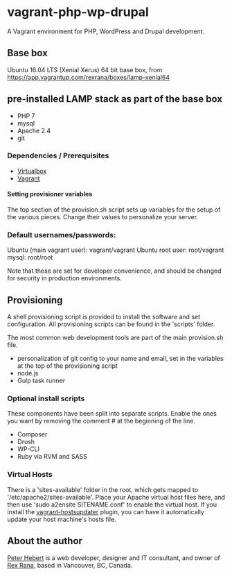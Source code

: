 vagrant-php-wp-drupal
=====================

A Vagrant environment for PHP, WordPress and Drupal development.

## Base box
Ubuntu 16.04 LTS (Xenial Xerus) 64 bit base box, from https://app.vagrantup.com/rexrana/boxes/lamp-xenial64

## pre-installed LAMP stack as part of the base box
* PHP 7
* mysql
* Apache 2.4
* git

### Dependencies / Prerequisites

* [Virtualbox](https://www.virtualbox.org/wiki/Downloads)
* [Vagrant](http://downloads.vagrantup.com/)

#### Setting provisioner variables

The top section of the provision.sh script sets up variables for the setup of the various pieces. Change their values to personalize your server.

### Default usernames/passwords:

Ubuntu (main vagrant user): vagrant/vagrant
Ubuntu root user: root/vagrant
mysql:  root/root

Note that these are set for developer convenience, and should be changed for security in production environments.

## Provisioning
A shell provisioning script is provided to install the software and set configuration. All provisioning scripts can be found in the 'scripts' folder.

The most common web development tools are part of the main provision.sh file.

* personalization of git config to your name and email, set in the variables at the top of the provisioning script
* node.js
* Gulp task runner

### Optional install scripts
These components have been split into separate scripts. Enable the ones you want by removing the comment # at the beginning of the line.

* Composer
* Drush
* WP-CLI
* Ruby via RVM and SASS

### Virtual Hosts
There is a 'sites-available' folder in the root, which gets mapped to '/etc/apache2/sites-available'. Place your Apache virtual host files here, and then use 'sudo a2ensite SITENAME.conf' to enable the virtual host. If you install the  [vagrant-hostsupdater](https://github.com/cogitatio/vagrant-hostsupdater) plugin, you can have it automatically update your host machine's hosts file.

## About the author
[Peter Hebert](http://peterhebert.com/) is a web developer, designer and IT consultant, and owner of [Rex Rana](https://rexrana.ca/), based in Vancouver, BC, Canada.
